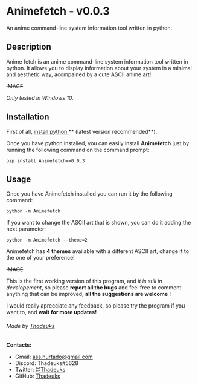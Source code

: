 # Animefetch - v0.0.3
An anime command-line system information tool written in python.

## Description
Anime fetch is an anime command-line system information tool written in python. It allows you to display information about your system in a minimal and aesthetic way, acompained by a cute ASCII anime art!

~~IMAGE~~

*Only tested in Windows 10.*

## Installation 

First of all, [install python ](https://www.python.org/downloads/ "install python ")** (latest version recommended**).

Once you have python installed, you can easily install **Animefetch** just by running the following command on the command prompt:

`pip install Animefetch==0.0.3`

## Usage
Once you have Animefetch installed you can run it by the following command:

`python -m Animefetch `

If you want to change the ASCII art that is shown, you can do it adding the next parameter:

`python -m Animefetch --theme=2`

Animefetch has **4 themes** available with a different ASCII art,  change it to the one of your preference!

~~IMAGE~~

This is the first working version of this program, and *it is still in developement*, so please **report all the bugs** and feel free to comment anything that can be improved,  **all the suggestions are welcome** !

I would really aprecciate any feedback, so please try the program if you want to, and **wait for more updates!**



###### Made by [Thadeuks](https://github.com/Thadeuks "Thadeuks")
**Contacts:**
- Gmail: ass.hurtado@gmail.com
- Discord:  Thadeuks#5628
- Twitter: [@Thadeuks](https://twitter.com/Thadeuks "@Thadeuks")
- GitHub: [Thadeuks](https://github.com/Thadeuks "Thadeuks")